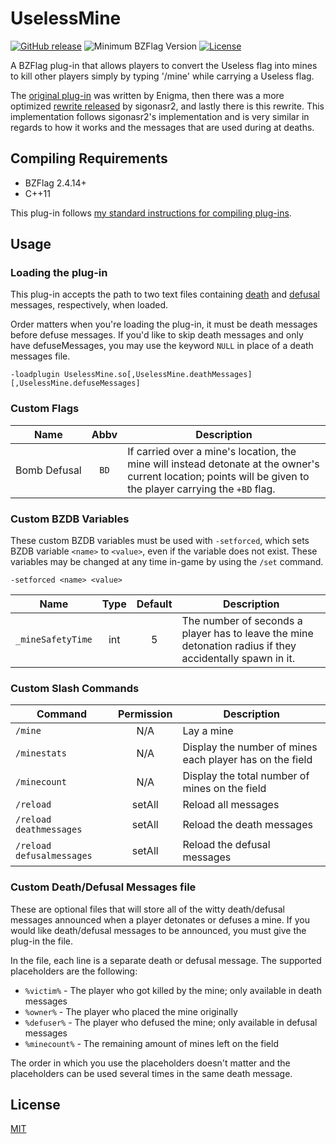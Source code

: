 # UselessMine

[![GitHub release](https://img.shields.io/github/release/allejo/UselessMine.svg)](https://github.com/allejo/UselessMine/releases/latest)
![Minimum BZFlag Version](https://img.shields.io/badge/BZFlag-v2.4.14+-blue.svg)
[![License](https://img.shields.io/github/license/allejo/UselessMine.svg)](/LICENSE.md)

A BZFlag plug-in that allows players to convert the Useless flag into mines to kill other players simply by typing '/mine' while carrying a Useless flag.

The [original plug-in](http://forums.bzflag.org/viewtopic.php?f=79&t=10340&p=103683) was written by Enigma, then there was a more optimized [rewrite released](http://forums.bzflag.org/viewtopic.php?f=79&t=17630) by sigonasr2, and lastly there is this rewrite. This implementation follows sigonasr2's implementation and is very similar in regards to how it works and the messages that are used during at deaths.

## Compiling Requirements

- BZFlag 2.4.14+
- C++11

This plug-in follows [my standard instructions for compiling plug-ins](https://github.com/allejo/docs.allejo.io/wiki/BZFlag-Plug-in-Distribution).

## Usage

### Loading the plug-in

This plug-in accepts the path to two text files containing [death](/UselessMine.deathMessages) and [defusal](/UselessMine.defuseMessages) messages, respectively, when loaded.

Order matters when you're loading the plug-in, it must be death messages before defuse messages. If you'd like to skip death messages and only have defuseMessages, you may use the keyword `NULL` in place of a death messages file.

```
-loadplugin UselessMine.so[,UselessMine.deathMessages][,UselessMine.defuseMessages]
```

### Custom Flags

| Name              | Abbv | Description                              |
| ----------------- | :--: | ---------------------------------------- |
| Bomb&nbsp;Defusal | `BD` | If carried over a mine's location, the mine will instead detonate at the owner's current location; points will be given to the player carrying the `+BD` flag. |

### Custom BZDB Variables

These custom BZDB variables must be used with `-setforced`, which sets BZDB variable `<name>` to `<value>`, even if the variable does not exist. These variables may be changed at any time in-game by using the `/set` command.

```
-setforced <name> <value>
```

| Name              | Type | Default | Description                              |
| ----------------- | :--: | :-----: | ---------------------------------------- |
| `_mineSafetyTime` | int  |    5    | The number of seconds a player has to leave the mine detonation radius if they accidentally spawn in it. |

### Custom Slash Commands

| Command                   | Permission | Description                              |
| ------------------------- | :--------: | ---------------------------------------- |
| `/mine`                   |    N/A     | Lay a mine                               |
| `/minestats`              |    N/A     | Display the number of mines each player has on the field |
| `/minecount`              |    N/A     | Display the total number of mines on the field |
| `/reload`                 |   setAll   | Reload all messages                      |
| `/reload deathmessages`   |   setAll   | Reload the death messages                |
| `/reload defusalmessages` |   setAll   | Reload the defusal messages              |

### Custom Death/Defusal Messages file

These are optional files that will store all of the witty death/defusal messages announced when a player detonates or defuses a mine. If you would like death/defusal messages to be announced, you must give the plug-in the file.

In the file, each line is a separate death or defusal message. The supported placeholders are the following:

- `%victim%` - The player who got killed by the mine; only available in death messages
- `%owner%` - The player who placed the mine originally
- `%defuser%` - The player who defused the mine; only available in defusal messages
- `%minecount%` - The remaining amount of mines left on the field

The order in which you use the placeholders doesn't matter and the placeholders can be used several times in the same death message.

## License

[MIT](/LICENSE.md)
